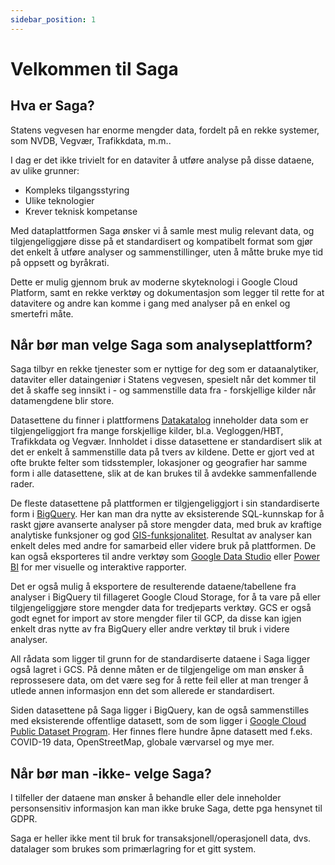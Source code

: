 ```yaml
---
sidebar_position: 1
---
```


# Velkommen til Saga

## Hva er Saga?

Statens vegvesen har enorme mengder data, fordelt på en rekke systemer, som NVDB, Vegvær, Trafikkdata, m.m..

I dag er det ikke trivielt for en dataviter å utføre analyse på disse dataene, av ulike grunner:

- Kompleks tilgangsstyring
- Ulike teknologier
- Krever teknisk kompetanse

Med dataplattformen Saga ønsker vi å samle mest mulig relevant data, og tilgjengeliggjøre disse på et standardisert og kompatibelt format som gjør det enkelt å utføre analyser og sammenstillinger, uten å måtte bruke mye tid på oppsett og byråkrati.

Dette er mulig gjennom bruk av moderne skyteknologi i Google Cloud Platform, samt en rekke verktøy og dokumentasjon som legger til rette for at datavitere og andre kan komme i gang med analyser på en enkel og smertefri måte.

## Når bør man velge Saga som analyseplattform?

Saga tilbyr en rekke tjenester som er nyttige for deg som er dataanalytiker, dataviter eller dataingeniør i Statens vegvesen, spesielt når det kommer til det å skaffe seg innsikt i - og sammenstille data fra - forskjellige kilder når datamengdene blir store.

Datasettene du finner i plattformens [Datakatalog](https://saga-datacatalog-prod-lszg.ew.r.appspot.com/) inneholder data som er tilgjengeliggjort fra mange forskjellige kilder, bl.a. Vegloggen/HBT, Trafikkdata og Vegvær. Innholdet i disse datasettene er standardisert slik at det er enkelt å sammenstille data på tvers av kildene. Dette er gjort ved at ofte brukte felter som tidsstempler, lokasjoner og geografier har samme form i alle datasettene, slik at de kan brukes til å avdekke sammenfallende rader.

De fleste datasettene på plattformen er tilgjengeliggjort i sin standardiserte form i [BigQuery](https://www.notion.so/TODO-Analyse-av-store-datamengder-i-BigQuery-ca9b88f9084d4339b31c108abc06eb28). Her kan man dra nytte av eksisterende SQL-kunnskap for å raskt gjøre avanserte analyser på store mengder data, med bruk av kraftige analytiske funksjoner og god [GIS-funksjonalitet](https://cloud.google.com/bigquery/docs/geospatial-data). Resultat av analyser kan enkelt deles med andre for samarbeid eller videre bruk på plattformen. De kan også eksporteres til andre verktøy som [Google Data Studio](https://datastudio.google.com/) eller [Power BI](https://powerbi.microsoft.com/) for mer visuelle og interaktive rapporter.

Det er også mulig å eksportere de resulterende dataene/tabellene fra analyser i BigQuery til fillageret Google Cloud Storage, for å ta vare på eller tilgjengeliggjøre store mengder data for tredjeparts verktøy. GCS er også godt egnet for import av store mengder filer til GCP, da disse kan igjen enkelt dras nytte av fra BigQuery eller andre verktøy til bruk i videre analyser.

All rådata som ligger til grunn for de standardiserte dataene i Saga ligger også lagret i GCS. På denne måten er de tilgjengelige om man ønsker å reprossesere data, om det være seg for å rette feil eller at man trenger å utlede annen informasjon enn det som allerede er standardisert. 

Siden datasettene på Saga ligger i BigQuery, kan de også sammenstilles med eksisterende offentlige datasett, som de som ligger i [Google Cloud Public Dataset Program](https://cloud.google.com/bigquery/public-data). Her finnes flere hundre åpne datasett med f.eks. COVID-19 data, OpenStreetMap, globale værvarsel og mye mer.

## Når bør man -ikke- velge Saga?

I tilfeller der dataene man ønsker å behandle eller dele inneholder personsensitiv informasjon kan man ikke bruke Saga, dette pga hensynet til GDPR.

Saga er heller ikke ment til bruk for transaksjonell/operasjonell data, dvs. datalager som brukes som primærlagring for et gitt system.
